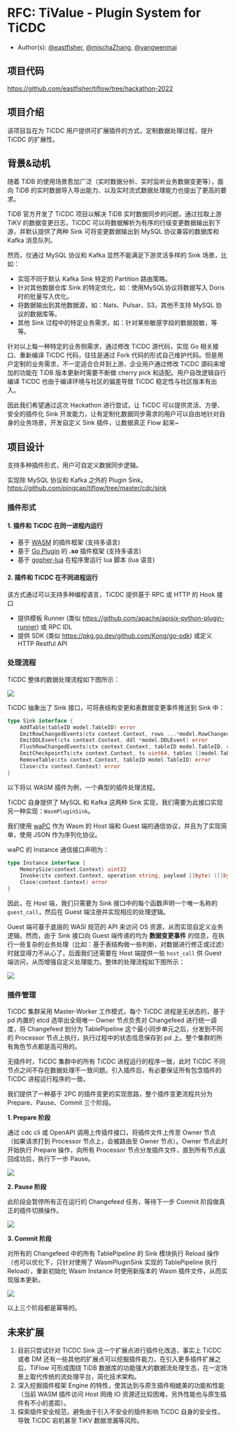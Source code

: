 # RFC: TiValue - Plugin System for TiCDC

- Author(s): [@eastfisher](https://github.com/eastfisher), [@mischaZhang](https://github.com/mischaZhang), [@yangwenmai](https://github.com/yangwenmai)

## 项目代码

https://github.com/eastfisher/tiflow/tree/hackathon-2022

## 项目介绍

该项目旨在为 TiCDC 用户提供可扩展插件的方式，定制数据处理过程，提升 TiCDC 的扩展性。

## 背景&动机

随着 TiDB 的使用场景愈加广泛（实时数据分析、实时监听业务数据变更等），面向 TiDB 的实时数据导入导出能力、以及实时流式数据处理能力也提出了更高的要求。

TiDB 官方开发了 TiCDC 项目以解决 TiDB 实时数据同步的问题，通过拉取上游 TiKV 的数据变更日志，TiCDC 可以将数据解析为有序的行级变更数据输出到下游，并默认提供了两种 Sink 可将变更数据输出到 MySQL 协议兼容的数据库和 Kafka 消息队列。

然而，仅通过 MySQL 协议和 Kafka 显然不能满足下游灵活多样的 Sink 场景，比如：

- 实现不同于默认 Kafka Sink 特定的 Partition 路由策略。
- 针对其他数据仓库 Sink 的特定优化，如：使用MySQL协议将数据写入 Doris 时的批量写入优化。
- 将数据输出到其他数据源，如：Nats、Pulsar、S3，其他不支持 MySQL 协议的数据库等。
- 其他 Sink 过程中的特定业务需求，如：针对某些敏感字段的数据脱敏，等等。

针对以上每一种特定的业务侧需求，通过修改 TiCDC 源代码，实现 Go 相关接口、重新编译 TiCDC 代码，往往是通过 Fork 代码的形式自己维护代码。但是用户定制的业务需求，不一定适合合并到上游，企业用户通过修改 TiCDC 源码来增加的功能在 TiDB 版本更新时需要不断做 cherry pick 和适配。用户自改逻辑自行编译 TiCDC 也由于编译环境与社区的偏差导致 TiCDC 稳定性与社区版本有出入。

因此我们希望通过这次 Hackathon 进行尝试，让 TiCDC 可以提供灵活、方便、安全的插件化 Sink 开发能力，让有定制化数据同步需求的用户可以自由地针对自身的业务场景，开发自定义 Sink 插件，让数据真正 Flow 起来~

## 项目设计

支持多种插件形式，用户可自定义数据同步逻辑。

实现除 MySQL 协议和 Kafka 之外的 Plugin Sink。https://github.com/pingcap/tiflow/tree/master/cdc/sink

### 插件形式

#### 1. 插件和 TiCDC 在同一进程内运行

- 基于 [WASM](https://wasi.dev/) 的插件框架 (支持多语言)
- 基于 [Go Plugin](https://pkg.go.dev/plugin) 的 **.so** 插件框架 (支持多语言)
- 基于 [gopher-lua](https://github.com/yuin/gopher-lua) 在程序里运行 lua 脚本 (lua 语言)

#### 2. 插件和 TiCDC 在不同进程运行

该方式通过可以支持多种编程语言，TiCDC 提供基于 RPC 或 HTTP 的 Hook 接口

- 提供模板 Runner (类似 https://github.com/apache/apisix-python-plugin-runner) 或 RPC IDL
- 提供 SDK (类似 https://pkg.go.dev/github.com/Kong/go-pdk) 或定义 HTTP Restful API

### 处理流程

TiCDC 整体的数据处理流程如下图所示：

<img src="https://github.com/eastfisher/tivalve/blob/main/docs/assets/architecture.png">

TiCDC 抽象出了 Sink 接口，可将表结构变更和表数据变更事件推送到 Sink 中：

```go
type Sink interface {
    AddTable(tableID model.TableID) error
    EmitRowChangedEvents(ctx context.Context, rows ...*model.RowChangedEvent) error
    EmitDDLEvent(ctx context.Context, ddl *model.DDLEvent) error
    FlushRowChangedEvents(ctx context.Context, tableID model.TableID, resolved model.ResolvedTs) (model.ResolvedTs, error)
    EmitCheckpointTs(ctx context.Context, ts uint64, tables []model.TableName) error
    RemoveTable(ctx context.Context, tableID model.TableID) error
    Close(ctx context.Context) error
}
```

以下将以 WASM 插件为例，一个典型的插件处理流程。

TiCDC 自身提供了 MySQL 和 Kafka 这两种 Sink 实现，我们需要为此接口实现另一种实现：`WasmPluginSink`。

我们使用 [waPC](https://wapc.io/) 作为 Wasm 的 Host 端和 Guest 端的通信协议，并且为了实现简单，使用 JSON 作为序列化协议。

waPC 的 Instance 通信接口声明为：

```go
type Instance interface {
    MemorySize(context.Context) uint32
    Invoke(ctx context.Context, operation string, payload []byte) ([]byte, error)
    Close(context.Context) error
}
```

因此，在 Host 端，我们只需要为 Sink 接口中的每个函数声明一个唯一名称的 `guest_call`，然后在 Guest 端注册并实现相应的处理逻辑。

Guest 端可基于底层的 WASI 规范的 API 来访问 OS 资源，从而实现自定义业务逻辑。然而，由于 Sink 接口向 Guest 端传递的均为 **数据变更事件** 的信息，在执行一些复杂的业务处理（比如：基于表结构做一些判断，对数据进行修正或过滤）时就显得力不从心了，后面我们还需要在 Host 端提供一些 `host_call` 供 Guest 端访问，从而增强自定义处理能力。整体的处理流程如下图所示：

<img src="https://github.com/eastfisher/tivalve/raw/main/docs/assets/wasm_arch.png">

### 插件管理

TiCDC 集群采用 Master-Worker 工作模式，每个 TiCDC 进程是无状态的，基于 pd 内置的 etcd 选举出全局唯一 Owner 节点负责对 Changefeed 进行统一调度，将 Changefeed 划分为 TablePipeline 这个最小同步单元之后，分发到不同的 Processor 节点上执行，执行过程中的状态信息保存到 pd 上。整个集群的所有角色节点都是高可用的。

无插件时，TiCDC 集群中的所有 TiCDC 进程运行的程序一致，此时 TiCDC 不同节点之间不存在数据处理不一致问题。引入插件后，有必要保证所有包含插件的 TiCDC 进程运行程序的一致。

我们提供了一种基于 2PC 的插件变更的实现思路，整个插件变更流程共分为 Prepare、Pause、Commit 三个阶段。

**1. Prepare 阶段**

通过 cdc cli 或 OpenAPI 调用上传插件接口，将插件文件上传至 Owner 节点（如果请求打到 Processor 节点上，会被路由至 Owner 节点）。Owner 节点此时开始执行 Prepare 操作，向所有 Processor 节点分发插件文件，直到所有节点返回成功后，执行下一步 Pause。

<img src="https://github.com/eastfisher/tivalve/raw/main/docs/assets/plugin_prepare.png">

**2. Pause 阶段**

此阶段会暂停所有正在运行的 Changefeed 任务，等待下一步 Commit 阶段做真正的插件切换操作。

<img src="https://github.com/eastfisher/tivalve/blob/main/docs/assets/plugin_pause.png">

**3. Commit 阶段**

对所有的 Changefeed 中的所有 TablePipeline 的 Sink 模块执行 Reload 操作（也可以优化下，只针对使用了 WasmPluginSink 实现的 TablePipeline 执行 Reload），重新初始化 Wasm Instance 时使用新版本的 Wasm 插件文件，从而实现版本更新。

<img src="https://github.com/eastfisher/tivalve/blob/main/docs/assets/plugin_commit.png">

以上三个阶段都是幂等的。

## 未来扩展

1. 目前只尝试针对 TiCDC Sink 这一个扩展点进行插件化改造，事实上 TiCDC 或者 DM 还有一些其他的扩展点可以挖掘插件能力，在引入更多插件扩展之后，TiFlow 可形成围绕 TiDB 数据库的功能强大的数据流处理生态，在一定场景上取代传统的流处理平台，简化技术架构。
2. 深入挖掘插件框架 Engine 的特性，使其达到与原生插件相媲美的功能和性能（当前 WASM 插件访问 Host 网络 IO 资源还比较困难，另外性能也与原生插件有不小的差距）。
3. 探索插件安全规范，避免由于引入不安全的插件影响 TiCDC 自身的安全性，导致 TiCDC 宕机甚至 TiKV 数据泄漏等风险。
